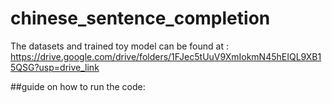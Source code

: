 # chinese_sentence_completion
The datasets and trained toy model can be found at : https://drive.google.com/drive/folders/1FJec5tUuV9XmIokmN45hEIQL9XB15QSG?usp=drive_link

##guide on how to run the code:
